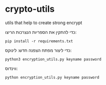# crypto-utils
utils that help to create strong encrypt


כדי להתקין את הספריות הנצרכות הריצו:
```
pip install -r requirements.txt
```

כדי ליצור מפתח הצפנה חדש:
לינוקס:
```
python3 encryption_utils.py keyname password
```
ווינדוס:
```
python encryption_utils.py keyname password
```

